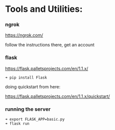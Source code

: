 # Tools and Utilities:

### ngrok

https://ngrok.com/

follow the instructions there, get an account

### flask

https://flask.palletsprojects.com/en/1.1.x/

```
➜ pip install Flask
```

doing quickstart from here:

https://flask.palletsprojects.com/en/1.1.x/quickstart/


### running the server

```
➜ export FLASK_APP=basic.py
➜ flask run
```
